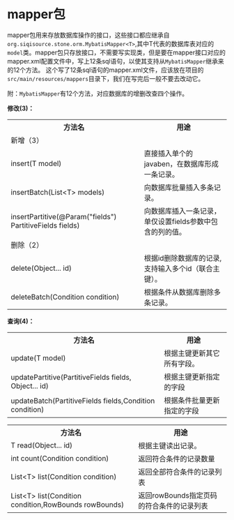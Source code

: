 # mapper包

mapper包用来存放数据库操作的接口，这些接口都应继承自`org.siqisource.stone.orm.MybatisMapper<T>`,其中T代表的数据库表对应的`model`类。mapper包只存放接口，不需要写实现类，但是要在mapper接口对应的mapper.xml配置文件中，写上12条sql语句，以使其支持从`MybatisMapper`继承来的12个方法。
这个写了12条sql语句的mapper.xml文件，应该放在项目的`src/main/resources/mappers`目录下，我们在写完后一般不要去改动它。

附：`MybatisMapper`有12个方法，对应数据库的增删改查四个操作。

<table>
    <tr>
    <th>方法名</th><th>用途</th>
    </tr>
    <tr>
    <td>
    新增（3）
    </td>
    <td>
    </td>
    </tr>
    <tr>
    <td> insert(T model)</td>
    <td>直接插入单个的javaben，在数据库形成一条记录。</td>
    </tr>
    <tr>
    <td>insertBatch(List&lt;T> models)</td>
    <td>向数据库批量插入多条记录。</td>
    </tr>
    <tr>
    <td>insertPartitive(@Param("fields") PartitiveFields fields)</td>
    <td>向数据库插入一条记录，单仅设置fields参数中包含的列的值。</td>
    </tr>
    <tr>
    <td>
    删除（2）
    </td>
    <td>
    </td>
    </tr>
    <tr>
    <td> delete(Object... id)</td>
    <td>根据id删除数据库的记录,支持输入多个id（联合主键）。</td>
    </tr>
    <tr>
    <td>deleteBatch(Condition condition)</td>
    <td>根据条件从数据库删除多条记录。</td>
    </tr>
</tbale>

**修改(3)：**
<table>
    <tr>
    <th>方法名</th><th>用途</th>
    </tr>
    <tr>
    <td> update(T model)</td>
    <td>根据主键更新其它所有字段。</td>
    </tr>
    <tr>
    <td>updatePartitive(PartitiveFields fields, Object... id)</td>
    <td>根据主键更新指定的字段</td>
    </tr>
    <tr>
    <td>updateBatch(PartitiveFields fields,Condition condition)</td>
    <td>根据条件批量更新指定的字段</td>
    </tr>
</tbale>

**查询(4)：**
<table>
    <tr>
    <th>方法名</th><th>用途</th>
    </tr>
    <tr>
    <td>T read(Object... id)</td>
    <td>根据主键读出记录。</td>
    </tr>
    <tr>
    <td>int count(Condition condition)</td>
    <td>返回符合条件的记录数量</td>
    </tr>
    <tr>
    <td>List&lt;T> list(Condition condition)</td>
    <td>返回全部符合条件的记录列表</td>
    </tr>
    <tr>
    <td>List&lt;T> list(Condition condition,RowBounds rowBounds)</td>
    <td>返回rowBounds指定页码的符合条件的记录列表</td>
    </tr>
</tbale>


